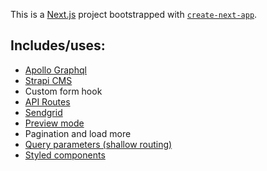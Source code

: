 This is a [Next.js](https://nextjs.org/) project bootstrapped with [`create-next-app`](https://github.com/vercel/next.js/tree/canary/packages/create-next-app).

## Includes/uses:

- [Apollo Graphql](https://www.apollographql.com)
- [Strapi CMS](https://strapi.io/)
- Custom form hook
- [API Routes](https://nextjs.org/docs/api-routes/introduction)
- [Sendgrid](https://sendgrid.com/)
- [Preview mode](https://nextjs.org/docs/advanced-features/preview-mode)
- Pagination and load more
- [Query parameters (shallow routing)](https://nextjs.org/docs/routing/shallow-routing)
- [Styled components](https://styled-components.com/)
